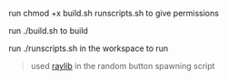 run chmod +x build.sh runscripts.sh to give permissions 

run ./build.sh to build 

run ./runscripts.sh in the workspace to run 

>used [raylib](https://github.com/raysan5/raylib) in the random button spawning script



